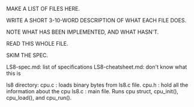 MAKE A LIST OF FILES HERE.

WRITE A SHORT 3-10-WORD DESCRIPTION OF WHAT EACH FILE DOES.

NOTE WHAT HAS BEEN IMPLEMENTED, AND WHAT HASN'T.

READ THIS WHOLE FILE.

SKIM THE SPEC.

LS8-spec.md: list of specifications
LS8-cheatsheet.md: don't know what this is

ls8 directory:
cpu.c : loads binary bytes from ls8.c file.
cpu.h : hold all the information about the cpu
ls8.c : main file. Runs cpu struct, cpu_init(), cpu_load(), and cpu_run().
